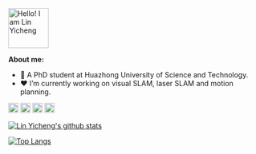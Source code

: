 <img src="https://storage.live.com/items/B149F35319CAD365!2138?authkey=ANFgi5h3UzMEHv8" alt="Hello! I am Lin Yicheng" Height = "80">

**About me:**

- 🏫 A PhD student at Huazhong University of Science and Technology.
- ❤️ I’m currently working on visual SLAM, laser SLAM and motion planning.

<a href="https://www.zhihu.com/people/xiao-lin-tong-xue-76-22"><img src="https://storage.live.com/items/B149F35319CAD365!2132?authkey=ANFgi5h3UzMEHv8" alt="知乎" width = "20"></a>
<a href="https://blog.csdn.net/RoboChengzi?spm=1000.2115.3001.5343"><img src="https://storage.live.com/items/B149F35319CAD365!2133?authkey=ANFgi5h3UzMEHv8" alt="CSDN" width = "20"></a>
<a href="https://linyicheng1.github.io/"><img src="https://storage.live.com/items/B149F35319CAD365!2134?authkey=ANFgi5h3UzMEHv8" alt="个人网站" width = "20"></a>
<a href="https://space.bilibili.com/323871655?spm_id_from=333.1007.0.0"><img src="https://storage.live.com/items/B149F35319CAD365!2136?authkey=ANFgi5h3UzMEHv8" alt="b站" width = "20"></a>

[![Lin Yicheng's github stats](https://github-readme-stats.vercel.app/api?username=linyicheng1&show_icons=true&include_all_commits=true)](https://github.com/linyicheng1)

[![Top Langs](https://github-readme-stats.vercel.app/api/top-langs/?username=linyicheng1&layout=compact&hide_border=true&langs_count=6)](https://github.com/linyicheng1/github-readme-stats)

<!--
**linyicheng1/linyicheng1** is a ✨ _special_ ✨ repository because its `README.md` (this file) appears on your GitHub profile.



Here are some ideas to get you started:

- 🔭 I’m currently working on ...
- 🌱 I’m currently learning ...
- 👯 I’m looking to collaborate on ...
- 🤔 I’m looking for help with ...
- 💬 Ask me about ...
- 📫 How to reach me: ...
- 😄 Pronouns: ...
- ⚡ Fun fact: ...
-->
